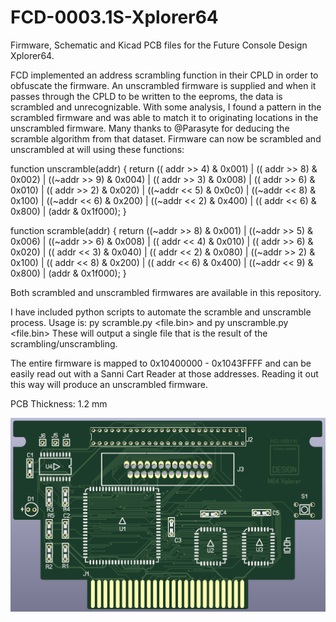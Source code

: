 # FCD-0003.1S-Xplorer64
Firmware, Schematic and Kicad PCB files for the Future Console Design Xplorer64. 

FCD implemented an address scrambling function in their CPLD in order to obfuscate the firmware. An unscrambled firmware is supplied and when it passes through the CPLD to be written to the eeproms, the data is scrambled and unrecognizable. With some analysis, I found a pattern in the scrambled firmware and was able to match it to originating locations in the unscrambled firmware. Many thanks to @Parasyte for deducing the scramble algorithm from that dataset. Firmware can now be scrambled and unscrambled at will using these functions:

function unscramble(addr) {
  return (( addr >> 4) & 0x001) |
         (( addr >> 8) & 0x002) |
         ((~addr >> 9) & 0x004) |
         (( addr >> 3) & 0x008) |
         (( addr >> 6) & 0x010) |
         (( addr >> 2) & 0x020) |
         ((~addr << 5) & 0x0c0) |
         ((~addr << 8) & 0x100) |
         ((~addr << 6) & 0x200) |
         ((~addr << 2) & 0x400) |
         (( addr << 6) & 0x800) |
         (addr & 0x1f000);
}

function scramble(addr) {
  return ((~addr >> 8) & 0x001) |
         ((~addr >> 5) & 0x006) |
         ((~addr >> 6) & 0x008) |
         (( addr << 4) & 0x010) |
         (( addr >> 6) & 0x020) |
         (( addr << 3) & 0x040) |
         (( addr << 2) & 0x080) |
         ((~addr >> 2) & 0x100) |
         (( addr << 8) & 0x200) |
         (( addr << 6) & 0x400) |
         ((~addr << 9) & 0x800) |
         (addr & 0x1f000);
}

Both scrambled and unscrambled firmwares are available in this repository.

I have included python scripts to automate the scramble and unscramble process. Usage is: py scramble.py <file.bin> and py unscramble.py <file.bin>
These will output a single file that is the result of the scrambling/unscrambling.

The entire firmware is mapped to 0x10400000 - 0x1043FFFF and can be easily read out with a Sanni Cart Reader at those addresses. Reading it out this way will produce an unscrambled firmware.

PCB Thickness: 1.2 mm

![image](https://github.com/RWeick/FCD-0003.1S-Xplorer64/blob/main/FCD-0003.1S%20XP64.png)
